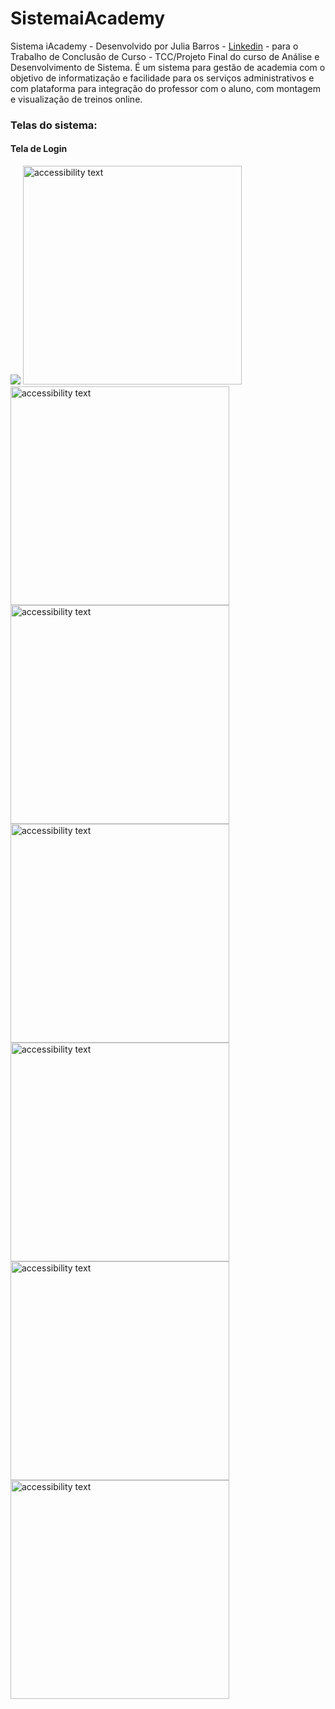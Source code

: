 # SistemaiAcademy
Sistema iAcademy - Desenvolvido por Julia Barros - <a href="https://www.linkedin.com/in/juliabarrosneves/">Linkedin</a> - para o Trabalho de Conclusão de Curso - TCC/Projeto Final do curso de Análise e Desenvolvimento de Sistema. É um sistema para gestão de academia com o objetivo de informatização e facilidade para os serviços administrativos e com plataforma para integração do professor com o aluno, com montagem e visualização de treinos online. <br/>
<h3>Telas do sistema:</h3> 
     <p align="center">
        <h4> Tela de Login </h4>
       <img src="/SistemaiAcademy/src/main/resources/static/materialize/images/TELA LOGIN.JPG">
       <img src="" width="350" alt="accessibility text">
       <img src="" width="350" alt="accessibility text">
       <img src="" width="350" alt="accessibility text">   
       <img src="" width="350" alt="accessibility text">
       <img src="" width="350" alt="accessibility text">
       <img src="" width="350" alt="accessibility text">
       <img src="" width="350" alt="accessibility text">
    </p>
